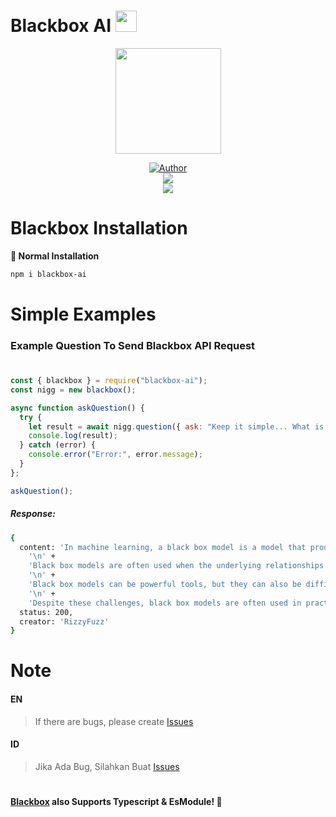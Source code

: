# Blackbox AI <a href="https://blackbox.rizzy.eu.org"><img src="https://www.blackbox.ai/apple-touch-icon.png" height="34px"></a>

<p align="center">
  <a target="_blank" href="https://blackbox.rizzy.eu.org">
    <img src="https://www.blackbox.ai/apple-touch-icon.png" alt="" width="169" />
  </a>
</p>

<p align="center">
  <a target="_blank" href="https://github.com/rizzlogy">
    <img title="Author" src="https://img.shields.io/badge/Author-RizzyFuzz-blue.svg?style=for-the-badge&logo=github" />
  </a>
  <br>
  <a target="_blank" href="https://www.npmjs.com/package/blackbox-ai">
    <img src="https://img.shields.io/npm/dw/blackbox-ai?color=blue&label=Downloads&logo=npm&style=flat">
  </a>
  <br>
  <a target="_blank" href="https://www.npmjs.com/package/blackbox-ai?activeTab=versions">
    <img src="https://img.shields.io/npm/v/blackbox-ai?color=green&label=version&logo=npm&style=social">
  </a>
</p>

# Blackbox Installation

**📂 Normal Installation**

```bash
npm i blackbox-ai
```

# Simple Examples

### **Example Question To Send Blackbox API Request**

#

```js
const { blackbox } = require("blackbox-ai");
const nigg = new blackbox();

async function askQuestion() {
  try {
    let result = await nigg.question({ ask: "Keep it simple... What is Blackbox?" });
    console.log(result);
  } catch (error) {
    console.error("Error:", error.message);
  }
};

askQuestion();
```

##### Response:

```bash
{
  content: 'In machine learning, a black box model is a model that produces output without providing any insight into how it reached that output. This is in contrast to a white box model, which provides a clear and understandable explanation of how it arrived at its output.\n' +
    '\n' +
    'Black box models are often used when the underlying relationships between the input and output variables are complex or unknown. For example, a black box model might be used to predict the weather, as it is difficult to accurately model all of the factors that affect weather patterns.\n' +
    '\n' +
    'Black box models can be powerful tools, but they can also be difficult to interpret and debug. This is because it can be difficult to understand why a black box model makes certain predictions, and it can be difficult to identify and fix errors in the model.\n' +
    '\n' +
    'Despite these challenges, black box models are often used in practice because they can be very accurate. In some cases, black box models may even be more accurate than white box models, as they can capture complex relationships between variables that white box models cannot.',
  status: 200,
  creator: 'RizzyFuzz'
}
```
#

# Note

#### EN
> If there are bugs, please create [Issues](https://github.com/rizzlogy/blackbox/issues/new)

#### ID
> Jika Ada Bug, Silahkan Buat [Issues]([https://github.com/rizzlogy/blackbox/new)

#

**[Blackbox](https://www.npmjs.com/package/blackbox-ai) also Supports Typescript & EsModule! 🥳**
